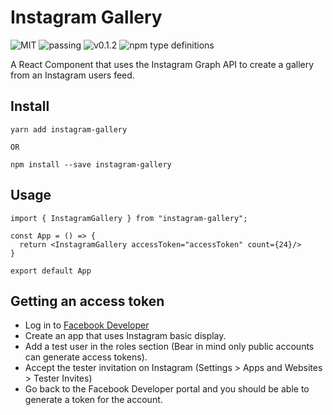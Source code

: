 # Instagram Gallery

![MIT](https://img.shields.io/badge/license-MIT-green)
![passing](https://img.shields.io/badge/build-passing-green)
![v0.1.2](https://img.shields.io/badge/release-v0.1.2-blue)
![npm type definitions](https://img.shields.io/npm/types/typescript)

A React Component that uses the Instagram Graph API to create a gallery from an Instagram users feed.

## Install

```
yarn add instagram-gallery

OR

npm install --save instagram-gallery
```

## Usage

```
import { InstagramGallery } from "instagram-gallery";

const App = () => {
  return <InstagramGallery accessToken="accessToken" count={24}/>  
}

export default App
```

## Getting an access token

- Log in to [Facebook Developer](https://developers.facebook.com/)
- Create an app that uses Instagram basic display.
- Add a test user in the roles section (Bear in mind only public accounts can generate access tokens).
- Accept the tester invitation on Instagram (Settings > Apps and Websites > Tester Invites)
- Go back to the Facebook Developer portal and you should be able to generate a token for the account.